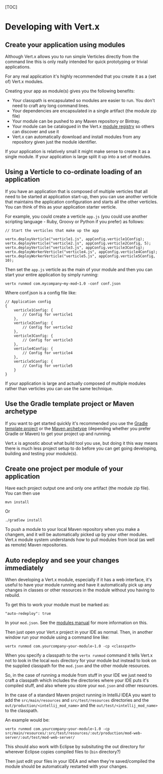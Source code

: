 <!--
This work is licensed under the Creative Commons Attribution-ShareAlike 3.0 Unported License.
To view a copy of this license, visit http://creativecommons.org/licenses/by-sa/3.0/ or send
a letter to Creative Commons, 444 Castro Street, Suite 900, Mountain View, California, 94041, USA.
-->

[TOC]

# Developing with Vert.x

## Create your application using modules

Although Vert.x allows you to run simple Verticles directly from the command line this is only really intended for quick prototyping or trivial applications. 

For any real application it's highly recommended that you create it as a (set of) Vert.x modules.

Creating your app as module(s) gives you the following benefits:

* Your classpath is encapsulated so modules are easier to run. You don't need to craft any long command lines.
* Your dependencies are encapsulated in a single artifact (the module zip file)
* Your module can be pushed to any Maven repository or Bintray.
* Your module can be catalogued in the Vert.x [module registry](https://vertxmodulereg-vertxmodulereg.rhcloud.com/) so others can discover and use it
* Vert.x can automatically download and install modules from any repository given just the module identifier.

If your application is relatively small it might make sense to create it as a single module. If your application is large split it up into a set of modules.

## Using a Verticle to co-ordinate loading of an application

If you have an application that is composed of multiple verticles that all need to be started at application start-up, then you can use another verticle that maintains the application configuration and starts all the other verticles. You can think of this as your application starter verticle.

For example, you could create a verticle `app.js` (you could use another scripting language - Ruby, Groovy or Python if you prefer) as follows:
    
    // Start the verticles that make up the app  
    
    vertx.deployVerticle("verticle1.js", appConfig.verticle1Config);
    vertx.deployVerticle("verticle2.js", appConfig.verticle2Config, 5);
    vertx.deployVerticle("verticle3.js", appConfig.verticle3Config);
    vertx.deployWorkerVerticle("verticle4.js", appConfig.verticle4Config);
    vertx.deployWorkerVerticle("verticle5.js", appConfig.verticle5Config, 10);

Then set the `app.js` verticle as the main of your module and then you can start your entire application by simply running:

    vertx runmod com.mycompany~my-mod~1.0 -conf conf.json

Where conf.json is a config file like:

    // Application config
    {
        verticle1Config: {
            // Config for verticle1
        },
        verticle2Config: {
            // Config for verticle2
        }, 
        verticle3Config: {
            // Config for verticle3
        },
        verticle4Config: {
            // Config for verticle4
        },
        verticle5Config: {
            // Config for verticle5
        }  
    }  

If your application is large and actually composed of multiple modules rather than verticles you can use the same technique.

## Use the Gradle template project or Maven archetype

If you want to get started quickly it's recommended you use the [Gradle template project](gradle_dev.html) or the [Maven archetype](maven_dev.html) (depending whether you prefer Gradle or Maven) to get your project up and running.

Vert.x is agnostic about what build tool you use, but doing it this way means there is much less project setup to do before you can get going developing, building and testing your module(s).

## Create one project per module of your application

Have each project output one and only one artifact (the module zip file). You can then use

    mvn install

Or

    ./gradlew install

To push a module to your local Maven repository when you make a changem, and it will be automatically picked up by your other modules. Vert.x module system understands how to pull modules from local (as well as remote) Maven repositories.

<a id="auto-redeploy"> </a>
## Auto redeploy and see your changes immediately

When developing a Vert.x module, especially if it has a web interface, it's useful to have your module running and have it automatically pick up any changes in classes or other resources in the module without you having to rebuild.

To get this to work your module must be marked as:

    "auto-redeploy": true

In your `mod.json`. See the [modules manual](mods_manual.html#auto-redeploy) for more information on this.

Then just open your Vert.x project in your IDE as normal. Then, in another window run your module using  a command line like:

    vertx runmod com.yourcompany~your-module~1.0 -cp <classpath>

When you specify a classpath to the `vertx runmod` command it tells Vert.x not to look in the local `mods` directory for your module but instead to look on the supplied classpath for the `mod.json` and the other module resources.

So, in the case of running a module from stuff in your IDE we just need to craft a classpath which includes the directories where your IDE puts it's compiled stuff, and also where you store your `mod.json` and other resources.

In the case of a standard Maven project running in IntelliJ IDEA you want to add the `src/main/resources` and `src/test/resources` directories and the `out/production/<intellij_mod_name>` and the `out/test/<intellij_mod_name>` to the classpath.

An example would be:

    vertx runmod com.yourcompany~your-module~1.0 -cp src/main/resources/:src/test/resources/:out/production/mod-web-server/:out/test/mod-web-server/

This should also work with Eclipse by subsituting the out directory for wherever Eclipse copies compiled files to (`bin` directory?)

Then just edit your files in your IDEA and when they're saved/compiled the module should be automatically restarted with your changes.



    
 

